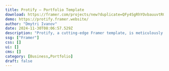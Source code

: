 ```yaml
---
title: Protify — Portfolio Template
download: https://framer.com/projects/new?duplicate=QFy4SgRhYOvbauuvtRGQ&duplicateType=siteTemplate
demo: https://protify.framer.website/
author: "Dmytri Ivanov"
date: 2024-11-30T08:06:57.529Z
description: "Protify, a cutting-edge Framer template, is meticulously crafted for seamless portfolio experiences."
ssg: ["Framer"]
css: []
ui: []
cms: []
category: [Business,Portfolio]
draft: false
---
```

